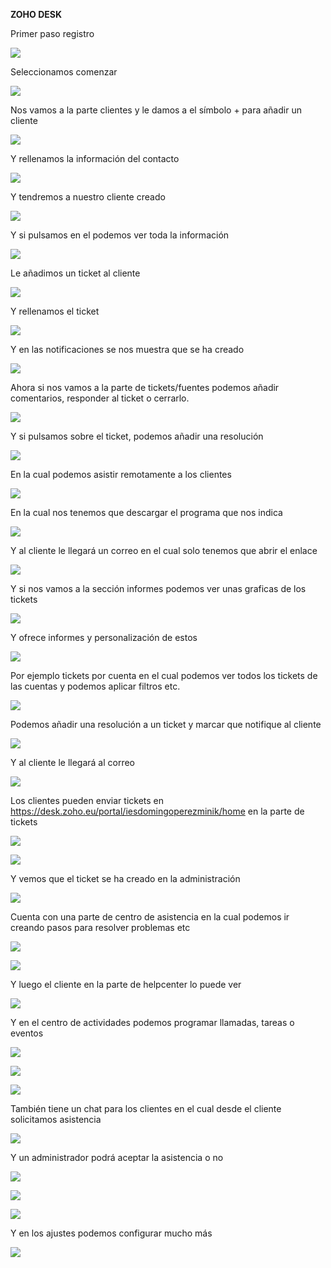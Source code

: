 **ZOHO DESK**

Primer paso registro

![](media/9d2a19359efe23c40cf01fab2d5108af.png)

Seleccionamos comenzar

![](media/f6c13945132769b6f93f9cca7a05abd2.jpg)

Nos vamos a la parte clientes y le damos a el símbolo + para añadir un cliente

![](media/f926ba5872ffc1d8f9789645a12a5e9f.png)

Y rellenamos la información del contacto

![](media/a7aa63c440eb909238e23784839b9c02.png)

Y tendremos a nuestro cliente creado

![](media/47057400c8b9655a7aa5832af03ae675.png)

Y si pulsamos en el podemos ver toda la información

![](media/6a9c2f40a1627ae87db81bbdad621afd.png)

Le añadimos un ticket al cliente

![](media/c31f7f13ca523e3b71777abb9611bfeb.png)

Y rellenamos el ticket

![](media/8c68e015ef6ebfc6e5b2dec804710624.png)

Y en las notificaciones se nos muestra que se ha creado

![](media/c37ec164705fc0bb93034087a7fc053e.png)

Ahora si nos vamos a la parte de tickets/fuentes podemos añadir comentarios,
responder al ticket o cerrarlo.

![](media/57e38639aaf9b8e505222a2060aa0b6d.png)

Y si pulsamos sobre el ticket, podemos añadir una resolución

![](media/5bab811866b25d68ab8ed20c0d6f4d26.png)

En la cual podemos asistir remotamente a los clientes

![](media/63af02027206cf7220082e53515e1735.png)

En la cual nos tenemos que descargar el programa que nos indica

![](media/8a99d828be6b053a9dfd7cc9cc1998a3.png)

Y al cliente le llegará un correo en el cual solo tenemos que abrir el enlace

![](media/2777c6fdc47e112803e1198181e83e31.png)

Y si nos vamos a la sección informes podemos ver unas graficas de los tickets

![](media/0d394533ed4dbe599c50e9081dc78941.png)

Y ofrece informes y personalización de estos

![](media/e9329ac0b0f528a16337b22e37fa3bdb.png)

Por ejemplo tickets por cuenta en el cual podemos ver todos los tickets de las
cuentas y podemos aplicar filtros etc.

![](media/d841b1e656a3393f3471d60728b36adb.png)

Podemos añadir una resolución a un ticket y marcar que notifique al cliente

![](media/79704e7d4a9283f570299b21324abbc8.png)

Y al cliente le llegará al correo

![](media/91598bd999bdac2e43aee0e2e01f6ace.png)

Los clientes pueden enviar tickets en
<https://desk.zoho.eu/portal/iesdomingoperezminik/home> en la parte de tickets

![](media/71cbd08570827c2720cd0457874e1a82.png)

![](media/ebbdabd26fc5b09e674487521277628b.png)

Y vemos que el ticket se ha creado en la administración

![](media/186e743ebd0593adc90142085f13f561.png)

Cuenta con una parte de centro de asistencia en la cual podemos ir creando pasos
para resolver problemas etc

![](media/5d9f1a654a42630bd9fc5f0542a56372.png)

![](media/47c84b15f549bd14b0786b043722141a.png)

Y luego el cliente en la parte de helpcenter lo puede ver

![](media/b2f8b39b9af1c6278567bef08e5b2f02.png)

Y en el centro de actividades podemos programar llamadas, tareas o eventos

![](media/b9caff3c01c1a0b211b5e044b1ea71b6.png)

![](media/48dc9e2fecb029c9212ba4bbb0ad872e.png)

![](media/ba61716e3f74e8635c08ba350aee4e8a.png)

También tiene un chat para los clientes en el cual desde el cliente solicitamos
asistencia

![](media/b7c0373ae984db419e9046f9bf682432.png)

Y un administrador podrá aceptar la asistencia o no

![](media/656c3cf9c1280c60dd9686c524b8fb4c.png)

![](media/5ac97778d4418a6356c7d8b50639cb61.png)

![](media/d287c7dde9e4de8f7e83da7b6cd1b6e3.png)

Y en los ajustes podemos configurar mucho más

![](media/d85820960e73cab71e17c63c9126e276.png)
